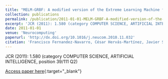 ```yaml
---
title: "MELM-GRBF: A modified version of the Extreme Learning Machine for Generalized Radial Basis Function Neural Networks"
collection: publications
permalink: /publication/2011-01-01-MELM-GRBF-A-modified-version-of-the-Extreme-Learning-Machine-for-Generalized-Radial-Basis-Function-N
excerpt: 'JCR (2011): 1.580 (category COMPUTER SCIENCE, ARTIFICIAL INTELLIGENCE, position 39/111 Q2)'
date: 2011-01-01
venue: 'Neurocomputing'
paperurl: 'http://dx.doi.org/10.1016/j.neucom.2010.11.032'
citation: 'Francisco Fernandez-Navarro, César Hervás-Martínez, Javier Sánchez-Monedero, **Pedro Antonio Gutiérrez**, &quot;MELM-GRBF: A modified version of the Extreme Learning Machine for Generalized Radial Basis Function Neural Networks.&quot; Neurocomputing, Vol. 74, 2011, pp.2502-2510.'
---
```

JCR (2011): 1.580 (category COMPUTER SCIENCE, ARTIFICIAL INTELLIGENCE, position 39/111 Q2)

[Access paper here](http://dx.doi.org/10.1016/j.neucom.2010.11.032){:target="_blank"}
